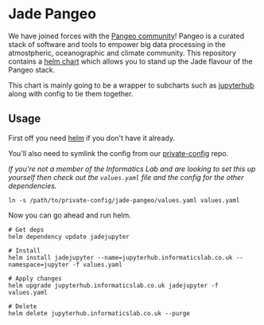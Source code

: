 # Jade Pangeo

We have joined forces with the [Pangeo community](https://pangeo-data.github.io/)! Pangeo is a curated stack of software and tools to empower big data processing in the atmostpheric, oceanographic and climate community. This repository contains a [helm chart](https://github.com/kubernetes/helm/blob/master/docs/charts.md) which allows you to stand up the Jade flavour of the Pangeo stack.

This chart is mainly going to be a wrapper to subcharts such as [jupyterhub](https://zero-to-jupyterhub.readthedocs.io/en/latest/) along with config to tie them together.

## Usage

First off you need [helm](https://github.com/kubernetes/helm) if you don't have it already.

You'll also need to symlink the config from our [private-config](https://github.com/met-office-lab/private-config) repo.

_If you're not a member of the Informatics Lab and are looking to set this up yourself then check out the `values.yaml` file and the config for the other dependencies._

```shell
ln -s /path/to/private-config/jade-pangeo/values.yaml values.yaml
```

Now you can go ahead and run helm.

```shell
# Get deps
helm dependency update jadejupyter

# Install
helm install jadejupyter --name=jupyterhub.informaticslab.co.uk --namespace=jupyter -f values.yaml

# Apply changes
helm upgrade jupyterhub.informaticslab.co.uk jadejupyter -f values.yaml

# Delete
helm delete jupyterhub.informaticslab.co.uk --purge
```
